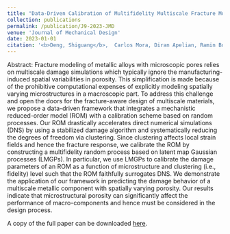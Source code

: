 ```yaml
---
title: "Data-Driven Calibration of Multifidelity Multiscale Fracture Models Via Latent Map Gaussian Process"
collection: publications
permalink: /publication/J9-2023-JMD
venue: 'Journal of Mechanical Design'
date: 2023-01-01
citation: '<b>Deng, Shiguang</b>,  Carlos Mora, Diran Apelian, Ramin Bostanabad. "Data-Driven Calibration of Multifidelity Multiscale Fracture Models Via Latent Map Gaussian Process." <i>Journal of Mechanical Design</i> (2023), 145(1): 011705.' 
---
```

Abstract: Fracture modeling of metallic alloys with microscopic pores relies on multiscale damage simulations which typically ignore the manufacturing-induced spatial variabilities in porosity. This simplification is made because of the prohibitive computational expenses of explicitly modeling spatially varying microstructures in a macroscopic part. To address this challenge and open the doors for the fracture-aware design of multiscale materials, we propose a data-driven framework that integrates a mechanistic reduced-order model (ROM) with a calibration scheme based on random processes. Our ROM drastically accelerates direct numerical simulations (DNS) by using a stabilized damage algorithm and systematically reducing the degrees of freedom via clustering. Since clustering affects local strain fields and hence the fracture response, we calibrate the ROM by constructing a multifidelity random process based on latent map Gaussian processes (LMGPs). In particular, we use LMGPs to calibrate the damage parameters of an ROM as a function of microstructure and clustering (i.e., fidelity) level such that the ROM faithfully surrogates DNS. We demonstrate the application of our framework in predicting the damage behavior of a multiscale metallic component with spatially varying porosity. Our results indicate that microstructural porosity can significantly affect the performance of macro-components and hence must be considered in the design process. 

A copy of the full paper can be downloaded [here](/files/J9-2023-JMD.pdf).